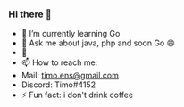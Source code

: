 ### Hi there 👋

- 🌱 I’m currently learning Go
- 💬 Ask me about java, php and soon Go 😄
- 🌴 
- 📫 How to reach me: 
-  Mail: timo.ens@gmail.com
-  Discord: Timo#4152
- ⚡ Fun fact: i don't drink coffee

